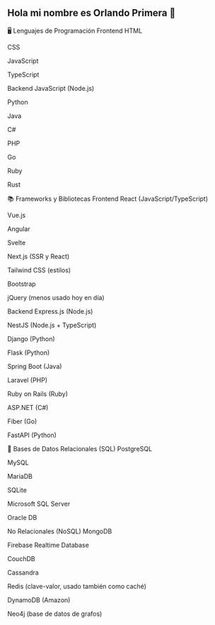 ## Hola mi nombre es Orlando Primera 👋

🖥️ Lenguajes de Programación
Frontend
HTML


CSS


JavaScript


TypeScript


Backend
JavaScript (Node.js)


Python


Java


C#


PHP


Go


Ruby


Rust



📚 Frameworks y Bibliotecas
Frontend
React (JavaScript/TypeScript)


Vue.js


Angular


Svelte


Next.js (SSR y React)


Tailwind CSS (estilos)


Bootstrap


jQuery (menos usado hoy en día)


Backend
Express.js (Node.js)


NestJS (Node.js + TypeScript)


Django (Python)


Flask (Python)


Spring Boot (Java)


Laravel (PHP)


Ruby on Rails (Ruby)


ASP.NET (C#)


Fiber (Go)


FastAPI (Python)



💾 Bases de Datos
Relacionales (SQL)
PostgreSQL


MySQL


MariaDB


SQLite


Microsoft SQL Server


Oracle DB


No Relacionales (NoSQL)
MongoDB


Firebase Realtime Database


CouchDB


Cassandra


Redis (clave-valor, usado también como caché)


DynamoDB (Amazon)


Neo4j (base de datos de grafos)



<!--
**Primera23/Primera23** is a ✨ _special_ ✨ repository because its `README.md` (this file) appears on your GitHub profile.

Here are some ideas to get you started:

- 🔭 I’m currently working on ...
- 🌱 I’m currently learning ...
- 👯 I’m looking to collaborate on ...
- 🤔 I’m looking for help with ...
- 💬 Ask me about ...
- 📫 How to reach me: ...
- 😄 Pronouns: ...
- ⚡ Fun fact: ...
-->
